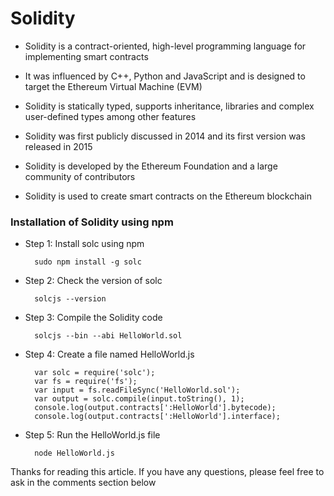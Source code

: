 # Solidity

- Solidity is a contract-oriented, high-level programming language for implementing smart contracts

- It was influenced by C++, Python and JavaScript and is designed to target the Ethereum Virtual Machine (EVM)

- Solidity is statically typed, supports inheritance, libraries and complex user-defined types among other features

- Solidity was first publicly discussed in 2014 and its first version was released in 2015

- Solidity is developed by the Ethereum Foundation and a large community of contributors

- Solidity is used to create smart contracts on the Ethereum blockchain

### Installation of Solidity using npm

- Step 1: Install solc using npm

        sudo npm install -g solc

- Step 2: Check the version of solc

        solcjs --version

- Step 3: Compile the Solidity code

        solcjs --bin --abi HelloWorld.sol

- Step 4: Create a file named HelloWorld.js

        var solc = require('solc');
        var fs = require('fs');
        var input = fs.readFileSync('HelloWorld.sol');
        var output = solc.compile(input.toString(), 1);
        console.log(output.contracts[':HelloWorld'].bytecode);
        console.log(output.contracts[':HelloWorld'].interface);

- Step 5: Run the HelloWorld.js file

        node HelloWorld.js

Thanks for reading this article. If you have any questions, please feel free to ask in the comments section below
